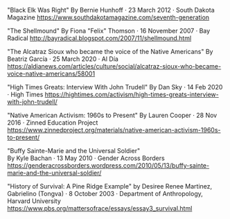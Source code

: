"Black Elk Was Right"
By Bernie Hunhoff · 23 March 2012 · South Dakota Magazine
https://www.southdakotamagazine.com/seventh-generation

"The Shellmound"
By Fiona "Felix" Thomson · 16 November 2007 · Bay Radical
http://bayradical.blogspot.com/2007/11/shellmound.html

"The Alcatraz Sioux who became the voice of the Native Americans"
By Beatriz García · 25 March 2020 · Al Día
https://aldianews.com/articles/culture/social/alcatraz-sioux-who-became-voice-native-americans/58001

"High Times Greats: Interview With John Trudell"
By Dan Sky · 14 Feb 2020 · High Times
https://hightimes.com/activism/high-times-greats-interview-with-john-trudell/

"Native American Activism: 1960s to Present"
By Lauren Cooper · 28 Nov 2016 · Zinned Education Project
https://www.zinnedproject.org/materials/native-american-activism-1960s-to-present/

"Buffy Sainte-Marie and the Universal Soldier"    
By Kyle Bachan · 13 May 2010 · Gender Across Borders
https://genderacrossborders.wordpress.com/2010/05/13/buffy-sainte-marie-and-the-universal-soldier/

"History of Survival: A Pine Ridge Example"
by Desiree Renee Martinez, Gabrielino (Tongva) · 8 October 2003 · Department of Anthropology, Harvard University
https://www.pbs.org/mattersofrace/essays/essay3_survival.html
